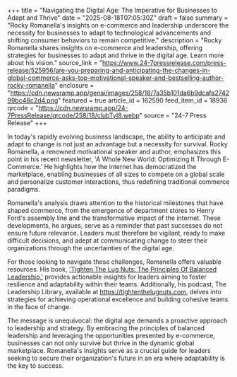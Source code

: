+++
title = "Navigating the Digital Age: The Imperative for Businesses to Adapt and Thrive"
date = "2025-08-18T07:05:30Z"
draft = false
summary = "Rocky Romanella's insights on e-commerce and leadership underscore the necessity for businesses to adapt to technological advancements and shifting consumer behaviors to remain competitive."
description = "Rocky Romanella shares insights on e-commerce and leadership, offering strategies for businesses to adapt and thrive in the digital age. Learn more about his vision."
source_link = "https://www.24-7pressrelease.com/press-release/525956/are-you-preparing-and-anticipating-the-changes-in-global-commerce-asks-top-motivational-speaker-and-bestselling-author-rocky-romanella"
enclosure = "https://cdn.newsramp.app/genai/images/258/18/7a35b101da6b9dcafa274299bc48c2d4.png"
featured = true
article_id = 162590
feed_item_id = 18936
qrcode = "https://cdn.newsramp.app/24-7PressRelease/qrcode/258/18/clubTyI8.webp"
source = "24-7 Press Release"
+++

<p>In today's rapidly evolving business landscape, the ability to anticipate and adapt to change is not just an advantage but a necessity for survival. Rocky Romanella, a renowned motivational speaker and author, emphasizes this point in his recent newsletter, 'A Whole New World: Optimizing It Through E-Commerce.' He highlights how the internet has democratized the marketplace, enabling businesses of all sizes to compete on a global scale and personalize customer interactions, thus redefining traditional commerce paradigms.</p><p>Romanella's analysis draws attention to the historical milestones that have shaped commerce, from the emergence of department stores to Henry Ford's assembly line and the transformative impact of the internet. These developments, he argues, serve as a reminder that past successes do not ensure future relevance. Leaders must therefore be vigilant, ready to make difficult decisions, and adept at communicating change to steer their organizations through the uncertainties of the digital age.</p><p>For those looking to navigate these challenges, Romanella offers valuable resources. His book, <a href='https://3sixtymanagementservices.com' rel='nofollow' target='_blank'>'Tighten The Lug Nuts: The Principles Of Balanced Leadership,'</a> provides actionable insights for leaders aiming to foster resilience and adaptability within their teams. Additionally, his podcast, The Leadership Library, available at <a href='https://tightenthelugnuts.com' rel='nofollow' target='_blank'>https://tightenthelugnuts.com</a>, delves into strategies for achieving operational excellence and building cohesive teams in the face of change.</p><p>The message is unequivocal: the digital age demands a proactive approach to leadership and strategy. By embracing the principles of balanced leadership and leveraging the opportunities presented by e-commerce, businesses can not only survive but thrive in the dynamic global marketplace. Romanella's insights serve as a crucial guide for leaders seeking to secure their organization's future in an era where adaptability is the key to success.</p>